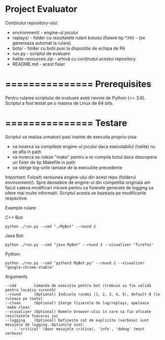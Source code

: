 # Project Evaluator

Conţinutul repository-ului:

- environment/          - engine-ul jocului 
- replays/              - folder cu rezultatele rularii botului (fisiere tip *.hlt) - (se genereaza automat la rulare)
- bots/                 - folder cu botii pusi la dispozitie de echipa de PA
- run.py                - scriptul de evaluare
- halite-resources.zip  - arhivă cu conținutul acestui repository
- README.md             - acest fisier

===============
Prerequisites
===============

Pentru rularea scriptului de evaluare aveți nevoie de Python (>= 3.6).
Scriptul a fost testat pe o masina de Linux de 64 bits.
    
===============
Testare
===============

Scriptul va realiza urmatorii pasi inainte de executia propriu-zisa:

- va incerca sa compileze engine-ul jocului daca executabilul (halite) nu se afla in path
- va incerca sa ruleze "make" pentru a re-compila botul daca descopera un fisier de tip Makefile in path 
- va sterge log-urile ramase de la executiile precedente

Important: Folositi versiunea engine-ului din acest repo (folderul environment/).
Spre deosebire de engine-ul din competitia originala am facut cateva modificari minore pentru
ca fisierele generate de logging sa ofere mai multe informatii. Scriptul acesta se bazeaza 
pe modificarile respective.

Example rulare:

C++ Bot:

    python ./run.py --cmd "./MyBot" --round 2 

Java Bot:

    python ./run.py --cmd "java MyBot" --round 2 --visualizer "firefox"

Python:

    python ./run.py --cmd "python3 MyBot.py" --round 2 --visualizer "google-chrome-stable"
    
Arguments

    --cmd        Comanda de execuție pentru bot (trebuie sa fie validă pentru locația curentă)
    --round      (Optional) Indicele rundei (1, 2, 3, 4, 5), default 0 (le ruleaza pe toate)
    --clean      (Optional) Șterge fișierele de log/replays, apeleaza `make clean`
    --visualiser (Optional) Numele browser-ului in care sa fie afisate rezultatele fiecarui joc
    --logging    (Optional) Defineste cat de explicite (verbose) sunt mesajele de logging. Optiunile sunt: 
        - 'critical' (doar mesajele critice), 'info', 'debug' (most verbose) 
